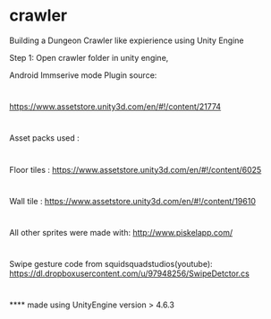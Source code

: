 # crawler
Building a Dungeon Crawler like expierience using Unity Engine

Step 1: Open crawler folder in unity engine,



Android Immserive mode Plugin source: 
#
https://www.assetstore.unity3d.com/en/#!/content/21774
#
Asset packs used :
#
Floor tiles : https://www.assetstore.unity3d.com/en/#!/content/6025
#
Wall tile   : https://www.assetstore.unity3d.com/en/#!/content/19610
#
All other sprites were made with: http://www.piskelapp.com/
#
Swipe gesture code from squidsquadstudios(youtube): https://dl.dropboxusercontent.com/u/97948256/SwipeDetctor.cs
#
**** made using UnityEngine version > 4.6.3


